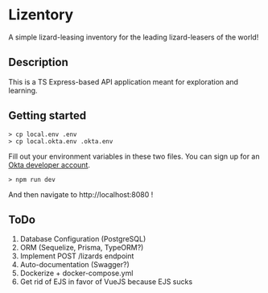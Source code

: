 # Lizentory

A simple lizard-leasing inventory for the leading lizard-leasers of the world!

## Description

This is a TS Express-based API application meant for exploration and learning.

## Getting started

```
> cp local.env .env
> cp local.okta.env .okta.env
```
Fill out your environment variables in these two files. You can sign up for an [Okta developer account](https://www.okta.com/developer/signup).

```
> npm run dev
```
And then navigate to http://localhost:8080 !

## ToDo

1. Database Configuration (PostgreSQL)
2. ORM (Sequelize, Prisma, TypeORM?)
3. Implement POST /lizards endpoint
4. Auto-documentation (Swagger?)
5. Dockerize + docker-compose.yml
6. Get rid of EJS in favor of VueJS because EJS sucks
